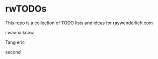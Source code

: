 
# rwTODOs

This repo is a collection of TODO lists and ideas for raywenderlich.com


i wanna know 

Tang eric

second
